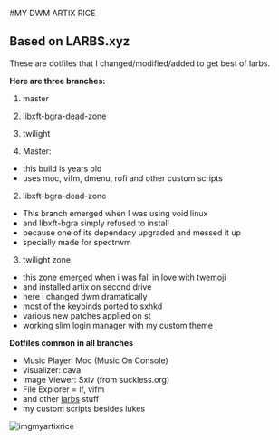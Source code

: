 #MY DWM ARTIX RICE 
## Based on LARBS.xyz 
These are dotfiles that I changed/modified/added to get best of larbs.

**Here are three branches:**
1. master
2. libxft-bgra-dead-zone
3. twilight

1. Master: 
  - this build is years old
  - uses moc, vifm, dmenu,  rofi and other custom scripts
 
2. libxft-bgra-dead-zone
  - This branch emerged when I was using void linux
  - and libxft-bgra simply refused to  install 
  - because one of its dependacy upgraded and messed it up
  - specially made for spectrwm 

3. twilight zone
  - this zone emerged when i was fall in love with twemoji
  - and installed artix on second drive
  - here i changed dwm dramatically 
  - most of the keybinds ported to sxhkd
  - various new patches applied on st
  - working slim login manager with my custom theme
  
**Dotfiles common in all branches**

 - Music Player: Moc (Music On Console)
 - visualizer: cava
 - Image Viewer: Sxiv (from suckless.org)
 - File Explorer = lf, vifm
 - and other [larbs](https://larbs.xyz) stuff
 - my custom scripts besides lukes
 

![imgmyartixrice](http://0x0.st/-scF.png)
